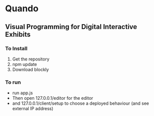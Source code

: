 # Quando
## Visual Programming for Digital Interactive Exhibits

### To Install

1. Get the repository
2. npm update
3. Download blockly

### To run

- run app.js
- Then open 127.0.0.1/editor for the editor
- and 127.0.0.1/client/setup to choose a deployed behaviour (and see external IP address)

